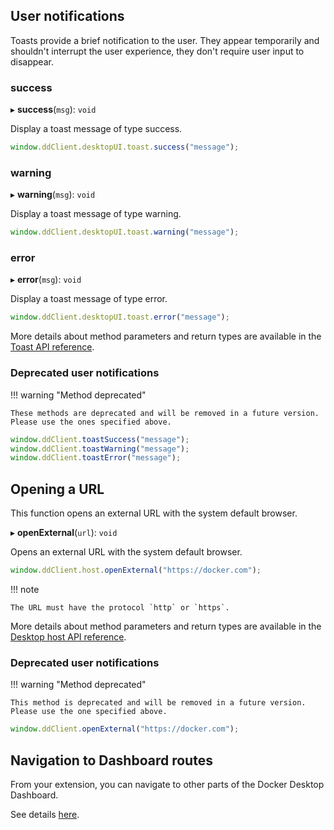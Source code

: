 ## User notifications

Toasts provide a brief notification to the user. They appear temporarily and
shouldn't interrupt the user experience, they don't require user input to disappear.

### success

▸ **success**(`msg`): `void`

Display a toast message of type success.

```typescript
window.ddClient.desktopUI.toast.success("message");
```

### warning

▸ **warning**(`msg`): `void`

Display a toast message of type warning.

```typescript
window.ddClient.desktopUI.toast.warning("message");
```

### error

▸ **error**(`msg`): `void`

Display a toast message of type error.

```typescript
window.ddClient.desktopUI.toast.error("message");
```

More details about method parameters and return types are available in the [Toast API reference](reference/interfaces/Toast.md).

### Deprecated user notifications

!!! warning "Method deprecated"

    These methods are deprecated and will be removed in a future version. Please use the ones specified above.

```typescript
window.ddClient.toastSuccess("message");
window.ddClient.toastWarning("message");
window.ddClient.toastError("message");
```

## Opening a URL

This function opens an external URL with the system default browser.

▸ **openExternal**(`url`): `void`

Opens an external URL with the system default browser.

```typescript
window.ddClient.host.openExternal("https://docker.com");
```

!!! note

    The URL must have the protocol `http` or `https`.

More details about method parameters and return types are available in the [Desktop host API reference](reference/interfaces/Host.md).

### Deprecated user notifications

!!! warning "Method deprecated"

    This method is deprecated and will be removed in a future version. Please use the one specified above.

```typescript
window.ddClient.openExternal("https://docker.com");
```

## Navigation to Dashboard routes

From your extension, you can navigate to other parts of the Docker Desktop Dashboard.

See details [here](dashboard-routes-navigation.md).
